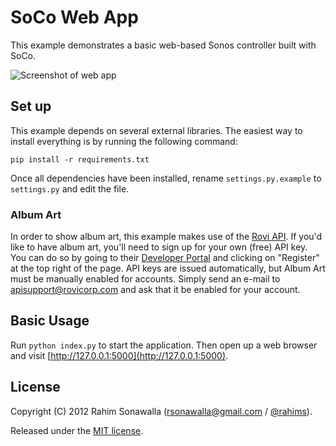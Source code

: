 # SoCo Web App
This example demonstrates a basic web-based Sonos controller built with SoCo.

![Screenshot of web app](https://github.com/SoCo/SoCo/raw/master/examples/webapp/screenshot.png)

## Set up
This example depends on several external libraries. The easiest way to install everything is by running the following command:

`pip install -r requirements.txt`

Once all dependencies have been installed, rename `settings.py.example` to `settings.py` and edit the file.

### Album Art
In order to show album art, this example makes use of the [Rovi API](http://developer.rovicorp.com). If you'd like to have album art, you'll need to sign up for your own (free) API key. You can do so by going to their [Developer Portal](http://developer.rovicorp.com) and clicking on "Register" at the top right of the page. API keys are issued automatically, but Album Art must be manually enabled for accounts. Simply send an e-mail to [apisupport@rovicorp.com](apisupport@rovicorp.com) and ask that it be enabled for your account.

## Basic Usage
Run `python index.py` to start the application. Then open up a web browser and visit [http://127.0.0.1:5000](http://127.0.0.1:5000).

## License
Copyright (C) 2012 Rahim Sonawalla ([rsonawalla@gmail.com](mailto:rsonawalla@gmail.com) / [@rahims](http://twitter.com/rahims)).

Released under the [MIT license](http://www.opensource.org/licenses/mit-license.php).
